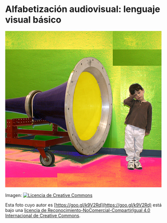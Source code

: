 # Alfabetización audiovisual: lenguaje visual básico


![portada](img/Portada.jpg "portada")



Imagen: [![Licencia de Creative Commons](https://i.creativecommons.org/l/by-nc-sa/4.0/88x31.png)](http://creativecommons.org/licenses/by-nc-sa/4.0/)  

Esta foto cuyo autor es [https://goo.gl/k9V2Rd](https://goo.gl/k9V2Rd) está bajo una [licencia de Reconocimiento-NoComercial-CompartirIgual 4.0 Internacional de Creative Commons](http://creativecommons.org/licenses/by-nc-sa/4.0/).